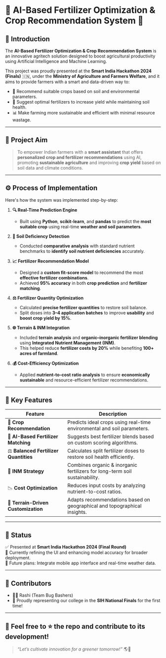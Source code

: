 # 🌾 AI-Based Fertilizer Optimization & Crop Recommendation System 🤖


## 🌟 Introduction

The **AI-Based Fertilizer Optimization & Crop Recommendation System** is an innovative agritech solution designed to boost agricultural productivity using Artificial Intelligence and Machine Learning.

This project was proudly presented at the **Smart India Hackathon 2024 (Finals)** 🇮🇳, under the **Ministry of Agriculture and Farmers Welfare**, and it aims to provide farmers with a smart and data-driven way to:

- 🌱 Recommend suitable crops based on soil and environmental parameters.
- 🧪 Suggest optimal fertilizers to increase yield while maintaining soil health.
- 📊 Make farming more sustainable and efficient with minimal resource wastage.

---

## 🎯 Project Aim

> To empower Indian farmers with a **smart assistant** that offers **personalized crop and fertilizer recommendations** using AI, promoting **sustainable agriculture** and improving **crop yield** based on soil data and climate conditions.

---

## ⚙️ Process of Implementation

Here's how the system was implemented step-by-step:

1. **🔍 Real-Time Prediction Engine**  
   - Built using **Python**, **scikit-learn**, and **pandas** to predict the **most suitable crop** using real-time **weather and soil parameters**.

2. **🧪 Soil Deficiency Detection**  
   - Conducted **comparative analysis** with standard nutrient benchmarks to **identify soil nutrient deficiencies** accurately.

3. **📈 Fertilizer Recommendation Model**  
   - Designed a **custom fit-score model** to recommend the most **effective fertilizer combinations**.  
   - Achieved **95% accuracy** in both **crop prediction** and **fertilizer matching**.

4. **⚖️ Fertilizer Quantity Optimization**  
   - Calculated **precise fertilizer quantities** to restore soil balance.  
   - Split doses into **3–4 application batches** to improve **usability** and **boost crop yield by 15%**.

5. **🌐 Terrain & INM Integration**  
   - Included **terrain analysis** and **organic–inorganic fertilizer blending** using **Integrated Nutrient Management (INM)**.  
   - This helped reduce **fertilizer costs by 20%** while benefiting **100+ acres of farmland**.

6. **💰 Cost-Efficiency Optimization**  
   - Applied **nutrient-to-cost ratio analysis** to ensure **economically sustainable** and resource-efficient fertilizer recommendations.

---

## 🔑 Key Features

| Feature | Description |
|--------|-------------|
| 🌱 **Crop Recommendation** | Predicts ideal crops using real-time environmental and soil parameters. |
| 🧠 **AI-Based Fertilizer Matching** | Suggests best fertilizer blends based on custom scoring algorithms. |
| ⚖️ **Balanced Fertilizer Quantities** | Calculates split fertilizer doses to restore soil health efficiently. |
| 🌿 **INM Strategy** | Combines organic & inorganic fertilizers for long-term soil sustainability. |
| 📉 **Cost Optimization** | Reduces input costs by analyzing nutrient-to-cost ratios. |
| 📡 **Terrain-Driven Customization** | Adapts recommendations based on geographical and topographical insights. |

---

## 🏁 Status

✅ Presented at **Smart India Hackathon 2024 (Final Round)**  
🚀 Currently refining the UI and enhancing model accuracy for broader deployment.  
📌 Future plans: Integrate mobile app interface and real-time weather data.

---

## 🤝 Contributors

- 👩‍💻 Rashi (Team Bug Bashers)
- 💪 Proudly representing our college in the **SIH National Finals** for the first time!

---

## 📌 Feel free to ⭐ the repo and contribute to its development!

> _“Let’s cultivate innovation for a greener tomorrow!”_ 🌎🌱
